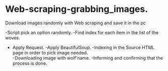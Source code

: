 # Web-scraping-grabbing_images.
Download  images randomly with Web scraping and save it in the pc

-Script pick an option randomly.
-Find index for each  item in the list of the woves.
- Apply Request. 
-Apply BeautifulSoup. 
-Indexing in the Source HTML page in order to pick image needed.  
-Downloading image with wolf'name.
-Informing and confirming that the process is done.
